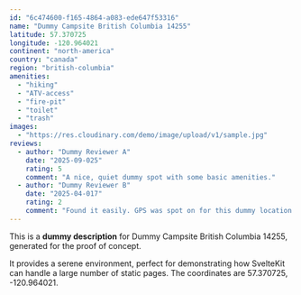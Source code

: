 ```yaml
---
id: "6c474600-f165-4864-a083-ede647f53316"
name: "Dummy Campsite British Columbia 14255"
latitude: 57.370725
longitude: -120.964021
continent: "north-america"
country: "canada"
region: "british-columbia"
amenities:
  - "hiking"
  - "ATV-access"
  - "fire-pit"
  - "toilet"
  - "trash"
images:
  - "https://res.cloudinary.com/demo/image/upload/v1/sample.jpg"
reviews:
  - author: "Dummy Reviewer A"
    date: "2025-09-025"
    rating: 5
    comment: "A nice, quiet dummy spot with some basic amenities."
  - author: "Dummy Reviewer B"
    date: "2025-04-017"
    rating: 2
    comment: "Found it easily. GPS was spot on for this dummy location."
---
```


This is a **dummy description** for Dummy Campsite British Columbia 14255, generated for the proof of concept.

It provides a serene environment, perfect for demonstrating how SvelteKit can handle a large number of static pages. The coordinates are 57.370725, -120.964021.
